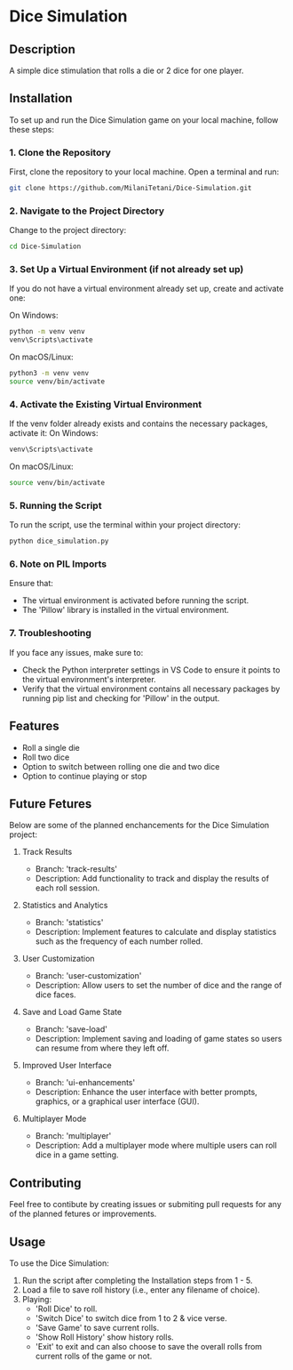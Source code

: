 # Dice Simulation

## Description
A simple dice stimulation that rolls a die or 2 dice for one player.

## Installation
To set up and run the Dice Simulation game on your local machine, follow these steps:

### 1. Clone the Repository
First, clone the repository to your local machine. Open a terminal and run:
```bash
git clone https://github.com/MilaniTetani/Dice-Simulation.git
```
### 2. Navigate to the Project Directory
Change to the project directory:
```bash
cd Dice-Simulation
```
### 3. Set Up a Virtual Environment (if not already set up)
If you do not have a virtual environment already set up, create and activate one: 

On Windows:
```bash
python -m venv venv
venv\Scripts\activate
```
On macOS/Linux:
```bash
python3 -m venv venv
source venv/bin/activate
```
### 4. Activate the Existing Virtual Environment
If the venv folder already exists and contains the necessary packages, activate it:
On Windows:
```bash
venv\Scripts\activate
```
On macOS/Linux:
```bash
source venv/bin/activate
```
### 5. Running the Script
To run the script, use the terminal within your project directory:
```bash
python dice_simulation.py
```
### 6. Note on PIL Imports
Ensure that:
- The virtual environment is activated before running the script.
- The 'Pillow' library is installed in the virtual environment.
### 7. Troubleshooting
If you face any issues, make sure to:
- Check the Python interpreter settings in VS Code to ensure it points to the virtual environment's interpreter.
- Verify that the virtual environment contains all necessary packages by running pip list and checking for 'Pillow' in the output.

## Features
- Roll a single die
- Roll two dice
- Option to switch between rolling one die and two dice
- Option to continue playing or stop

## Future Fetures
Below are some of the planned enchancements for the Dice Simulation project:

1. Track Results
    - Branch: 'track-results'
    - Description: Add functionality to track and display the results of each roll session.
      
2. Statistics and Analytics
    - Branch: 'statistics'
    - Description: Implement features to calculate and display statistics such as the frequency of each number rolled.
      
3. User Customization
    - Branch: 'user-customization'
    - Description: Allow users to set the number of dice and the range of dice faces.
      
4. Save and Load Game State
    - Branch: 'save-load'
    - Description: Implement saving and loading of game states so users can resume from where they left off.
      
5. Improved User Interface
    - Branch: 'ui-enhancements'
    - Description: Enhance the user interface with better prompts, graphics, or a graphical user interface (GUI).
      
6. Multiplayer Mode
    - Branch: 'multiplayer'
    - Description: Add a multiplayer mode where multiple users can roll dice in a game setting.

## Contributing
Feel free to contibute by creating issues or submiting pull requests for any of the planned fetures or improvements.

## Usage
To use the Dice Simulation:
1. Run the script after completing the Installation steps from 1 - 5.
2. Load a file to save roll history (i.e., enter any filename of choice).
3. Playing:
   - 'Roll Dice' to roll.
   - 'Switch Dice' to switch dice from 1 to 2 & vice verse.
   - 'Save Game' to save current rolls.
   - 'Show Roll History' show history rolls.
   - 'Exit' to exit and can also choose to save the overall rolls from current rolls of the game or not. 

